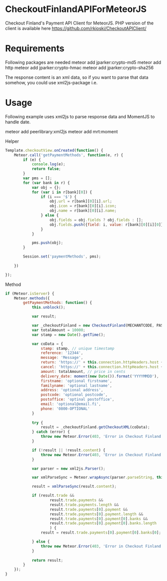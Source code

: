 # CheckoutFinlandAPIForMeteorJS
Checkout Finland's Payment API Client for MeteorJS. PHP version of the client is available here https://github.com/rkioski/CheckoutAPIClient/ 

# Requirements

Following packages are needed 
meteor add jparker:crypto-md5
meteor add http
meteor add jparker:crypto-hmac
meteor add jparker:crypto-sha256

The response content is an xml data, so if you want to parse that data somehow, you could use xml2js-package i.e.

# Usage

Following example uses xml2js to parse response data and MomentJS to handle date.

meteor add peerlibrary:xml2js
meteor add mrt:moment

Helper
```js
Template.checkoutView.onCreated(function() {
    Meteor.call('getPaymentMethods', function(e, r) {
        if (e) {
            console.log(e);
            return false;
        }
        var pms = [];
        for (var bank in r) {
            var obj = {};
            for (var i in r[bank][0]) {
                if (i === '$') {
                    obj.url = r[bank][0][i].url;
                    obj.icon = r[bank][0][i].icon;
                    obj.name = r[bank][0][i].name;
                } else {
                    obj.fields = obj.fields ? obj.fields : [];
                    obj.fields.push({field: i, value: r[bank][0][i][0]});
                }
            }

            pms.push(obj);
        }

        Session.set('paymentMethods', pms);
    
    })

});
```

Method
```js
if (Meteor.isServer) {
    Meteor.methods({
        getPaymentMethods: function() {
            this.unblock();

            var result;

            var _checkoutFinland = new CheckoutFinland(MECHANTCODE, PASSWORD);
            var totalAmount = 10000;
            var stamp = new Date().getTime();

            var coData = {
                stamp: stamp, // unique timestamp
                reference: '12344',
                message: 'Message',
                return: 'https://' + this.connection.httpHeaders.host + '/checkout/return',
                cancel: 'https://' + this.connection.httpHeaders.host + '/checkout/cancel',
                amount: totalAmount, // price in cents
                delivery_date: moment(new Date()).format('YYYYMMDD'),
                firstname: 'optional firstname',
                familyname: 'optional lastname',
                address: 'optional address',
                postcode: 'optional postcode',
                postoffice: 'optinal postoffice',
                email: 'optional@email.fi',
                phone: '0800-OPTIONAL'
            }
            
            try {
                result = _checkoutFinland.getCheckoutXML(coData);
            } catch (error) {
                throw new Meteor.Error(403, 'Error in Checkout Finland API: ' + error);
            }

            if (!result || !result.content) {
                throw new Meteor.Error(403, 'Error in Checkout Finland API: ' + result);
            }

            var parser = new xml2js.Parser();

            var xmlParseSync = Meteor.wrapAsync(parser.parseString, this);

            result = xmlParseSync(result.content);

            if (result.trade &&
                    result.trade.payments &&
                    result.trade.payments.length &&
                    result.trade.payments[0].payment &&
                    result.trade.payments[0].payment.length &&
                    result.trade.payments[0].payment[0].banks &&
                    result.trade.payments[0].payment[0].banks.length
                    ) {
                result = result.trade.payments[0].payment[0].banks[0];

            } else {
                throw new Meteor.Error(403, 'Error in Checkout Finland API: No payment methods found');
            }
            
            return result;
        }
    });
}
```
